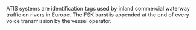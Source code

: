 ATIS systems are identification tags used by inland commercial waterway traffic on rivers in Europe. The FSK burst is appended at the end of every voice transmission by the vessel operator.
